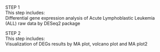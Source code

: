 STEP 1  
This step includes:  
Differential gene expression analysis of Acute Lymphoblastic Leukemia (ALL) raw data by DESeq2 package

STEP 2  
This step includes:  
Visualization of DEGs results by MA plot, volcano plot and MA plot2
